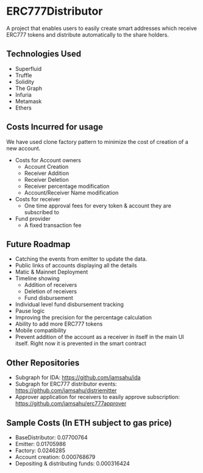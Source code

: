 # ERC777Distributor
A project that enables users to easily create smart addresses which receive ERC777 tokens and distribute automatically to the share holders.

## Technologies Used
- Superfluid
- Truffle
- Solidity
- The Graph
- Infuria
- Metamask
- Ethers

## Costs Incurred for usage
We have used clone factory pattern to minimize the cost of creation of a new account.
- Costs for Account owners
    - Account Creation
    - Receiver Addition
    - Receiver Deletion
    - Receiver percentage modification
    - Account/Receiver Name modification
- Costs for receiver
    - One time approval fees for every token & account they are subscribed to
- Fund provider
    - A fixed transaction fee

## Future Roadmap
- Catching the events from emitter to update the data.
- Public links of accounts displaying all the details
- Matic & Mainnet Deployment
- Timeline showing
    - Addition of receivers
    - Deletion of receivers
    - Fund disbursement
- Individual level fund disbursement tracking
- Pause logic
- Improving the precision for the percentage calculation
- Ability to add more ERC777 tokens
- Mobile compatibility
- Prevent addition of the account as a receiver in itself in the main UI itself. Right now it is prevented in the smart contract

## Other Repositories
- Subgraph for IDA: https://github.com/iamsahu/ida
- Subgraph for ERC777 distributor events: https://github.com/iamsahu/distriemitter
- Approver application for receivers to easily approve subscription: https://github.com/iamsahu/erc777approver

## Sample Costs (In ETH subject to gas price)

- BaseDistributor: 0.07700764
- Emitter: 0.01705986 
- Factory: 0.0246285
- Account creation: 0.000768679
- Depositing & distributing funds: 0.000316424